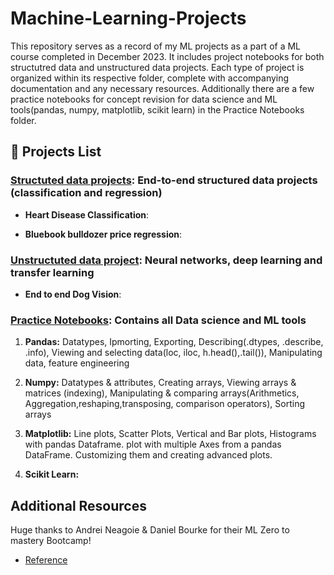 # Machine-Learning-Projects
This repository serves as a record of my ML projects as a part of a ML course completed in December 2023. It includes project notebooks for both structutred data and unstructured data projects. Each type of project is organized within its respective folder, complete with accompanying documentation and any necessary resources. Additionally there are a few practice notebooks for concept revision for data science and ML tools(pandas, numpy, matplotlib, scikit learn) in the Practice Notebooks folder.

## 📄 Projects List

### [Structuted data projects](https://github.com/Rishikesh-Jadhav/Machine-Learning-Practice-Projects/tree/main/Structured%20Data%20Projects): End-to-end structured data projects (classification and regression)
- **Heart Disease Classification**:

 <!-- 1. __Rendering First Mesh:__ Acquired a basic understanding of mesh rendering using PyTorch3D.

  2. __Practicing with Cameras:__ Created 360-degree gifs and set camera viewpoints for rendering.

  3. __Re-creating the Dolly Zoom:__ Successfully implemented the Dolly Zoom effect in PyTorch3D.
     <img src="reviews_and_presentations/outputs/a1_dolly_zoom.png" alt="dolly zoom" width="400"/> -->

- **Bluebook bulldozer price regression**:

<!--  1. __Rendering First Mesh:__ Acquired a basic understanding of mesh rendering using PyTorch3D.

  2. __Practicing with Cameras:__ Created 360-degree gifs and set camera viewpoints for rendering.

  3. __Re-creating the Dolly Zoom:__ Successfully implemented the Dolly Zoom effect in PyTorch3D.
     <img src="reviews_and_presentations/outputs/a1_dolly_zoom.png" alt="dolly zoom" width="400"/> -->
     
  ### [Unstructuted data project](https://github.com/Rishikesh-Jadhav/Machine-Learning-Practice-Projects/tree/main/Unstructured%20Data%20Projects):  Neural networks, deep learning and transfer learning 
 
- **End to end Dog Vision**:

<!--  1. __Rendering First Mesh:__ Acquired a basic understanding of mesh rendering using PyTorch3D.

  2. __Practicing with Cameras:__ Created 360-degree gifs and set camera viewpoints for rendering.

  3. __Re-creating the Dolly Zoom:__ Successfully implemented the Dolly Zoom effect in PyTorch3D.
     <img src="reviews_and_presentations/outputs/a1_dolly_zoom.png" alt="dolly zoom" width="400"/> -->

### [Practice Notebooks](https://github.com/Rishikesh-Jadhav/Machine-Learning-Practice-Projects/tree/main/Practice%20Notebooks):  Contains all Data science and ML tools
 
  1. __Pandas:__ Datatypes, Ipmorting, Exporting, Describing(.dtypes, .describe, .info), Viewing and selecting data(loc, iloc, h.head(),.tail()), Manipulating data, feature engineering
  
  2. __Numpy:__ Datatypes & attributes, Creating arrays, Viewing arrays & matrices (indexing), Manipulating & comparing arrays(Arithmetics, Aggregation,reshaping,transposing, comparison operators), Sorting arrays
  
  3. __Matplotlib:__ Line plots, Scatter Plots, Vertical and Bar plots, Histograms with pandas Dataframe. plot with multiple Axes from a pandas DataFrame. Customizing them and creating advanced plots.
  
  4. __Scikit Learn:__ 

  
## Additional Resources
Huge thanks to Andrei Neagoie & Daniel Bourke for their ML Zero to mastery Bootcamp! 
- [Reference](https://zerotomastery.io/courses/machine-learning-and-data-science-bootcamp/)


